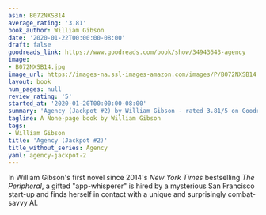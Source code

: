 ```yaml
---
asin: B072NXSB14
average_rating: '3.81'
book_author: William Gibson
date: '2020-01-22T00:00:00-08:00'
draft: false
goodreads_link: https://www.goodreads.com/book/show/34943643-agency
image:
- B072NXSB14.jpg
image_url: https://images-na.ssl-images-amazon.com/images/P/B072NXSB14.01._SCLZZZZZZZ.jpg
layout: book
num_pages: null
review_rating: '5'
started_at: '2020-01-20T00:00:00-08:00'
summary: 'Agency (Jackpot #2) by William Gibson - rated 3.81/5 on Goodreads'
tagline: A None-page book by William Gibson
tags:
- William Gibson
title: 'Agency (Jackpot #2)'
title_without_series: Agency
yaml: agency-jackpot-2
---
```


In William Gibson's first novel since 2014's <i>New York Times</i> bestselling <i>The Peripheral</i>, a gifted "app-whisperer" is hired by a mysterious San Francisco start-up and finds herself in contact with a unique and surprisingly combat-savvy AI.